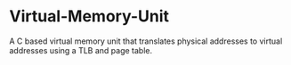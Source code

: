 # Virtual-Memory-Unit
A C based virtual memory unit that translates physical addresses to virtual addresses using a TLB and page table. 
